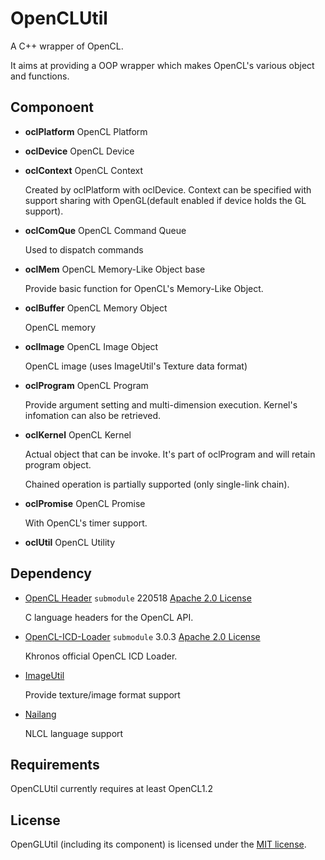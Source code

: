 # OpenCLUtil

A C++ wrapper of OpenCL.

It aims at providing a OOP wrapper which makes OpenCL's various object and functions.

## Componoent

* **oclPlatform**  OpenCL Platform

* **oclDevice**  OpenCL Device

* **oclContext**  OpenCL Context

  Created by oclPlatform with oclDevice. Context can be specified with support sharing with OpenGL(default enabled if device holds the GL support).

* **oclComQue**  OpenCL Command Queue

  Used to dispatch commands

* **oclMem**  OpenCL Memory-Like Object base
  
  Provide basic function for OpenCL's Memory-Like Object.

* **oclBuffer**  OpenCL Memory Object
  
  OpenCL memory

* **oclImage**  OpenCL Image Object
  
  OpenCL image (uses ImageUtil's Texture data format)

* **oclProgram**  OpenCL Program

  Provide argument setting and multi-dimension execution. Kernel's infomation can also be retrieved.

* **oclKernel**  OpenCL Kernel

  Actual object that can be invoke. It's part of oclProgram and will retain program object.

  Chained operation is partially supported (only single-link chain).

* **oclPromise**  OpenCL Promise

  With OpenCL's timer support.

* **oclUtil**  OpenCL Utility

## Dependency

* [OpenCL Header](https://github.com/KhronosGroup/OpenCL-Headers) `submodule` 220518 [Apache 2.0 License](https://github.com/KhronosGroup/OpenCL-Headers/blob/master/LICENSE)
  
  C language headers for the OpenCL API.

* [OpenCL-ICD-Loader](https://github.com/KhronosGroup/OpenCL-ICD-Loader) `submodule` 3.0.3 [Apache 2.0 License]([../3rdParty/OpenCL-ICD_Loader/LICENSE](https://github.com/KhronosGroup/OpenCL-ICD-Loader/blob/master/LICENSE))

  Khronos official OpenCL ICD Loader.

* [ImageUtil](../ImageUtil)

  Provide texture/image format support

* [Nailang](../Nailang)

  NLCL language support

## Requirements

OpenCLUtil currently requires at least OpenCL1.2

## License

OpenGLUtil (including its component) is licensed under the [MIT license](../License.txt).
